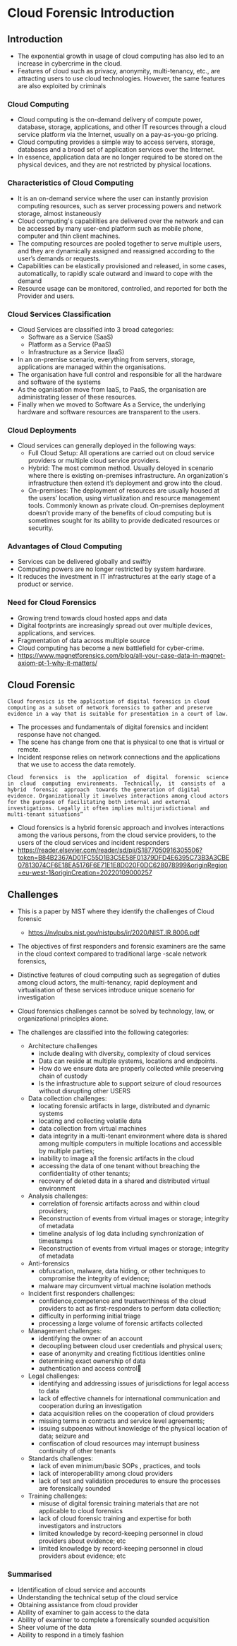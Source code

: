 # Cloud Forensic Introduction

## Introduction

* The exponential growth in usage of cloud computing has also led to an increase in cybercrime in the cloud.
* Features of cloud such as privacy, anonymity, multi-tenancy, etc., are attracting users to use cloud technologies. However, the same features are also exploited by criminals

### Cloud Computing
* Cloud computing is the on-demand delivery of compute power, database, storage, applications, and other IT resources through a cloud service platform via the Internet, usually on a pay-as-you-go pricing. 
* Cloud computing provides a simple way to access servers, storage, databases and a broad set of application services over the Internet. 
* In essence, application data are no longer required to be stored on the physical devices, and they are not restricted by physical locations.

### Characteristics of Cloud Computing
* It is an on-demand service where the user can instantly provision computing resources, such as server processing powers and network storage, almost instaneously
* Cloud computing's capabilities are delivered over the network and can be accessed by many user-end platform such as mobile phone, computer and thin client machines.
* The computing resources are pooled together to serve multiple users, and they are dynamically assigned and reassigned according to the user’s demands or requests.
* Capabilities can be elastically provisioned and released, in some cases, automatically, to rapidly scale outward and inward to cope with the demand
* Resource usage can be monitored, controlled, and reported for both the Provider and users.

### Cloud Services Classification
* Cloud Services are classified into 3 broad categories:
  * Software as a Service (SaaS)
  * Platform as a Service (PaaS)
  * Infrastructure as a Service (IaaS)
* In an on-premise scenario, everything from servers, storage, applications are managed within the organisations. 
* The organisation have full control and responsible for all the hardware and software of the systems
* As the oganisation move from IaaS, to PaaS, the organisation are administrating lesser of these resources. 
* Finally when we moved to Software As a Service, the underlying hardware and software resources are transparent to the users.

### Cloud Deployments
* Cloud services can generally deployed in the following ways:
  * Full Cloud Setup: All operations are carried out on cloud service providers or multiple cloud service providers.
  * Hybrid: The most common method. Usually deloyed in scenario where there is existing on-premises infrastructure. An organization's infrastructure then extend it’s deployment and grow into the cloud.
  * On-premises: The deployment of resources are usually housed at the users’ location, using virtualization and resource management tools. Commonly known as private cloud. On-premises deployment doesn’t provide many of the benefits of cloud computing but is sometimes sought for its ability to provide dedicated resources or security.

### Advantages of Cloud Computing
* Services can be delivered globally and swiftly
* Computing powers are no longer restricted by system hardware.
* It reduces the investment in IT infrastructures at the early stage of a product or service.

### Need for Cloud Forensics
* Growing trend towards cloud hosted apps and data
* Digital footprints are increasingly spread out over multiple devices, applications, and services. 
* Fragmentation of data across multiple source
* Cloud computing has become a new battlefield for cyber-crime.
* https://www.magnetforensics.com/blog/all-your-case-data-in-magnet-axiom-pt-1-why-it-matters/

## Cloud Forensic
```Cloud forensics is the application of digital forensics in cloud computing as a subset of network forensics to gather and preserve evidence in a way that is suitable for presentation in a court of law.```

* The processes and fundamentals of digital forensics and incident response have not changed. 
* The scene has change from one that is physical to one that is virtual or remote. 
* Incident response relies on network connections and the applications that we use to access the data remotely.


```Cloud  forensics  is  the  application  of  digital  forensic  science  in  cloud  computing  environments.  Technically,  it  consists of  a  hybrid  forensic  approach  towards the generation of digital evidence. Organizationally it involves interactions among cloud actors for the purpose of facilitating both internal and external investigations. Legally it often implies multijurisdictional and multi-tenant situations” ```

* Cloud forensics is a hybrid forensic approach and involves interactions among the various persons, from the cloud service providers, to the users of the cloud services and incident responders
* https://reader.elsevier.com/reader/sd/pii/S1877050916305506?token=B84B2367AD01FC55D1B3C5E58F01379DFD4E6395C73B3A3CBE07813074CF6E18EA5176F6E71E1E8D020F0DC628078999&originRegion=eu-west-1&originCreation=20220109000257

## Challenges
* This is a paper by NIST where they identify the challenges of Cloud forensic 
  * https://nvlpubs.nist.gov/nistpubs/ir/2020/NIST.IR.8006.pdf

* The objectives of first responders and forensic examiners are the same in the cloud context compared to traditional large -scale network forensics, 
* Distinctive features of cloud computing such as segregation of duties among cloud actors, the multi-tenancy, rapid deployment and virtualisation of these services introduce unique scenario for investigation
* Cloud forensics challenges cannot be solved by technology, law, or organizational principles alone.
* The challenges are classified into the following categories:
  * Architecture challenges
    * include dealing with diversity, complexity of cloud services
    * Data can reside at multiple systems, locations and endpoints.
    * How do we ensure data are properly collected while preserving chain of custody
    * Is the infrastructure able to support seizure of cloud resources without disrupting other USERS
  * Data collection challenges:
    * locating forensic artifacts in large, distributed and dynamic systems
    * locating and collecting volatile data
    * data collection from virtual machines 
    * data integrity in a multi-tenant environment where data is shared among multiple computers in multiple locations and accessible by multiple parties; 
    * inability to image all the forensic artifacts in the cloud
    * accessing the data of one tenant without breaching the confidentiality of other tenants; 
    * recovery of deleted data in a shared and distributed virtual environment
  * Analysis challenges:
    * correlation of forensic artifacts across and within cloud providers;
    * Reconstruction of events from virtual images or storage; integrity of metadata
    * timeline analysis of log data including synchronization of timestamps
    * Reconstruction of events from virtual images or storage; integrity of metadata
  * Anti-forensics 
    * obfuscation, malware, data hiding, or other techniques to compromise the integrity of evidence; 
    * malware may circumvent virtual machine isolation methods
  * Incident first responders challenges:
    * confidence,competence and trustworthiness of the cloud providers to act as first-responders to perform data collection; 
    * difficulty in performing initial triage
    * processing a large volume of forensic artifacts collected
  * Management challenges:
    * identifying the owner of an account
    * decoupling between cloud user credentials and physical users; 
    * ease of anonymity and creating fictitious identities online
    * determining exact ownership of data
    * authentication and access control
  * Legal challenges:
    * identifying and addressing issues of jurisdictions for legal access to data
    * lack of effective channels for international communication and cooperation during an investigation
    * data acquisition relies on the cooperation of cloud providers
    * missing terms in contracts and service level agreements; 
    * issuing subpoenas without knowledge of the physical location of data; seizure and 
    * confiscation of cloud resources may interrupt business continuity of other tenants
  * Standards challenges:
    * lack of even minimum/basic SOPs , practices, and tools
    * lack of interoperability among cloud providers
    * lack of test and validation procedures to ensure the processes are forensically sounded
  * Training challenges:
    * misuse of digital forensic training materials that are not applicable to cloud forensics
    * lack of cloud forensic training and expertise for both investigators and instructors
    * limited knowledge by record-keeping personnel in cloud providers about evidence; etc
    * limited knowledge by record-keeping personnel in cloud providers about evidence; etc

### Summarised
* Identification of cloud service and accounts
* Understanding the technical setup of the cloud service
* Obtaining assistance from cloud provider
* Ability of examiner to gain access to the data
* Ability of examiner to complete a forensically sounded acquisition
* Sheer volume of the data
* Ability to respond in a timely fashion
